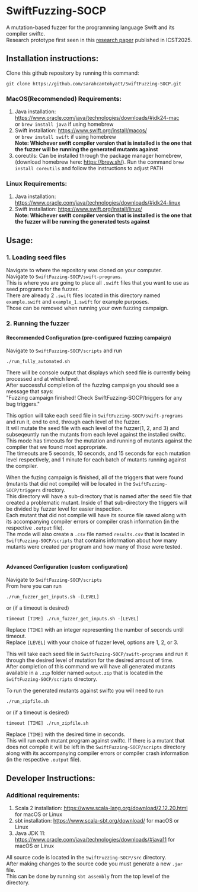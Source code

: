 # SwiftFuzzing-SOCP
A mutation-based fuzzer for the programming language Swift and its compiler swiftc.  
Research prototype first seen in this [research paper](10.1109/icst62969.2025.10989032) published in ICST2025.

## Installation instructions:

Clone this github repository by running this command: 
```
git clone https://github.com/sarahcantohyatt/SwiftFuzzing-SOCP.git
```

### MacOS(Recommended) Requirements: 
1. Java installation: https://www.oracle.com/java/technologies/downloads/#jdk24-mac  
	 or `brew install java` if using homebrew  
2. Swift installation: https://www.swift.org/install/macos/  
	 or `brew install swift` if using homebrew  
	**Note: Whichever swift compiler version that is installed is the one that the fuzzer will be running the generated mutants against**
4. coreutils: Can be installed through the package manager homebrew, (download homebrew here: https://brew.sh/). Run the command `brew install coreutils` and follow the instructions to adjust PATH
	
### Linux Requirements:
1. Java installation: https://www.oracle.com/java/technologies/downloads/#jdk24-linux  
2. Swift installation: https://www.swift.org/install/linux/  
   **Note: Whichever swift compiler version that is installed is the one that the fuzzer will be running the generated tests against**


## Usage:
### 1. Loading seed files  
Navigate to where the repository was cloned on your computer.  
Navigate to `SwiftFuzzing-SOCP/swift-programs`.  
This is where you are going to place all `.swift` files that you want to use as seed programs for the fuzzer.  
There are already 2 `.swift` files located in this directory named `example.swift` and `example_1.swift` for example purposes.  
Those can be removed when running your own fuzzing campaign.  


### 2. Running the fuzzer 

#### Recommended Configuration (pre-configured fuzzing campaign)
Navigate to `SwiftFuzzing-SOCP/scripts` and run 
```
./run_fully_automated.sh
```
There will be console output that displays which seed file is currently being processed and at which level.  
After successful completion of the fuzzing campaign you should see a message that says:  
"Fuzzing campaign finished! Check SwiftFuzzing-SOCP/triggers for any bug triggers."

This option will take each seed file in `SwiftFuzzing-SOCP/swift-programs` and run it, end to end, through each level of the fuzzer.  
It will mutate the seed file with each level of the fuzzer(1, 2, and 3) and subseqeuntly run the mutants from each level against the installed swiftc.  
This mode has timeouts for the mutation and running of mutants against the compiler that we found most appropriate.  
The timeouts are 5 seconds, 10 seconds, and 15 seconds for each mutation level respectively, and 1 minute for each batch of mutants running against the compiler.  

When the fuzing campaign is finished, all of the triggers that were found (mutants that did not compile) will be located in the `SwiftFuzzing-SOCP/triggers` directory.  
This directory will have a sub-directory that is named after the seed file that created a problematic mutant. Inside of that sub-directory the triggers will be divided by fuzzer level for easier inspection.  
Each mutant that did not compile will have its source file saved along with its accompanying compiler errors or compiler crash information (in the respective `.output` file).  
The mode will also create a `.csv` file named `results.csv` that is located in `SwiftFuzzing-SOCP/scripts` that contains information about how many mutants were created per program and how many of those were tested.<br> <br>


#### Advanced Configuration (custom configuration)
Navigate to `SwiftFuzzing-SOCP/scripts`  
From here you can run 
```
./run_fuzzer_get_inputs.sh -[LEVEL]
```
or (if a timeout is desired)
```
timeout [TIME] ./run_fuzzer_get_inputs.sh -[LEVEL]
```
Replace `[TIME]` with an integer representing the number of seconds until timeout.  
Replace `[LEVEL]` with your choice of fuzzer level, options are 1, 2, or 3.  

This will take each seed file in `SwiftFuzing-SOCP/swift-programs` and run it through the desired level of mutation for the desired amount of time.  
After completion of this command we will have all generated mutants available in a `.zip` folder named `output.zip` that is located in the `SwiftFuzzing-SOCP/scripts` directory.  

To run the generated mutants against swiftc you will need to run 
```
./run_zipfile.sh
```
or (if a timeout is desired)
```
timeout [TIME] ./run_zipfile.sh
```
Replace `[TIME]` with the desired time in seconds.  
This will run each mutant program against swiftc. If there is a mutant that does not compile it will be left in the `SwiftFuzzing-SOCP/scripts` directory along with its accompanying compiler errors or compiler crash information (in the respective `.output` file).


## Developer Instructions:

### Additional requirements:
1. Scala 2 installation: https://www.scala-lang.org/download/2.12.20.html for macOS or Linux  
2. sbt installation: https://www.scala-sbt.org/download/ for macOS or Linux  
3. Java JDK 11: https://www.oracle.com/java/technologies/downloads/#java11 for macOS or Linux  

All source code is located in the `SwiftFuzzing-SOCP/src` directory.  
After making changes to the source code you must generate a new `.jar` file.  
This can be done by running `sbt assembly` from the top level of the directory.  
